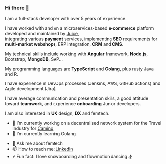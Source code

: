 ### Hi there 👋  

I am a full-stack developer with over 5 years of experience.  

I have worked with and on a microservices-based **e-commerce** platform developed and maintained by [Juice](https://www.juice.com.hr/),  
integrating various **payment** services, implementing **SEO** requirements for **multi-market webshops**, ERP integration, **CRM** and **CMS**.  

My technical skills include working with **Angular** framework, **Node.js**, Bootstrap, **MongoDB**, SAP...

My programming languages are **TypeScript** and **Golang**, plus rusty Java and R.     

I have experience in DevOps processes (Jenkins, AWS, GitHub actions) and Agile development (Jira).

I have average communication and presentation skills, a good attitude toward **teamwork**, and experience **onboarding** Junior developers. 

I am also interested in **UX** design, **DX** and femtech.

- 🔭 I’m currently working on a decentralised network system for the Travel Industry for [Camino](https://camino.network/)  
- 🌱 I’m currently learning Golang
<!--  👯 I’m looking to collaborate on 
- 🤔 I’m looking for help with SEO -->
- 💬 Ask me about femtech
- 📫 How to reach me: [LinkedIn](https://www.linkedin.com/in/vjera-turk/)
- ⚡ Fun fact: I love snowboarding and flowmotion dancing 🏂

<!---
## My projects per categories

### Distributed systems
- BMO
- Megamerger
- Camino project

### Machine learning and Big Data analysis   
- Linear Regression
- K-mean
- Master's theme

### Embaded systems
- SMS light 
- Moving Compass

## UX
- Menu research
-->
